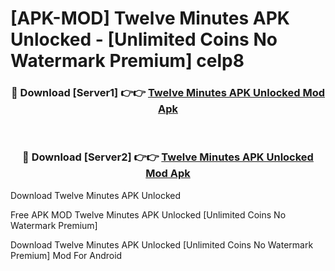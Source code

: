 # [APK-MOD] Twelve Minutes APK Unlocked - [Unlimited Coins No Watermark Premium] celp8



<div align="center">
<h3>🔴 Download [Server1] 👉👉 <a href="https://momento.my/?title=Twelve_Minutes_APK_Unlocked">Twelve Minutes APK Unlocked Mod Apk</a></h3><br>

<h3>🔴 Download [Server2] 👉👉 <a href="https://momento.my/?title=Twelve_Minutes_APK_Unlocked">Twelve Minutes APK Unlocked Mod Apk</a></h3>
</div>



Download Twelve Minutes APK Unlocked 

Free APK MOD Twelve Minutes APK Unlocked [Unlimited Coins No Watermark Premium]

Download Twelve Minutes APK Unlocked [Unlimited Coins No Watermark Premium] Mod For Android
